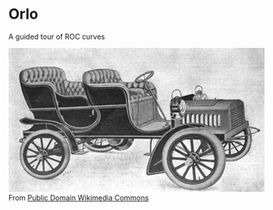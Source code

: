 # Orlo
A guided tour of ROC curves

![Orlo Touring Car](https://github.com/rebeccabilbro/orlo/blob/master/figures/orlo_touring_car.jpg)    
From [Public Domain Wikimedia Commons](https://upload.wikimedia.org/wikipedia/commons/9/9c/Orlo_Touring_Car.jpg)
